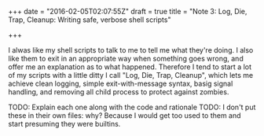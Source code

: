 +++
date = "2016-02-05T02:07:55Z"
draft = true
title = "Note 3: Log, Die, Trap, Cleanup: Writing safe, verbose shell scripts"

+++

I alwas like my shell scripts to talk to me to tell me what they're doing. I also like them to exit in an appropriate way when something goes wrong, and offer me an explanation as to what happened. Therefore I tend to start a lot of my scripts with a little ditty I call "Log, Die, Trap, Cleanup", which lets me achieve clean logging, simple exit-with-message syntax, basig signal handling, and removing all child process to protect against zombies.

TODO: Explain each one along with the code and rationale
TODO: I don't put these in their own files: why? Because I would get too used to them and start presuming they were builtins.


